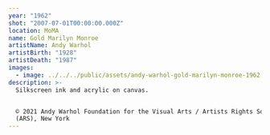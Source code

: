 ```yaml
---
year: "1962"
shot: "2007-07-01T00:00:00.000Z"
location: MoMA
name: Gold Marilyn Monroe
artistName: Andy Warhol
artistBirth: "1928"
artistDeath: "1987"
images:
  - image: ../../../public/assets/andy-warhol-gold-marilyn-monroe-1962.png
description: >-
  Silkscreen ink and acrylic on canvas.


  © 2021 Andy Warhol Foundation for the Visual Arts / Artists Rights Society
  (ARS), New York
---
```

